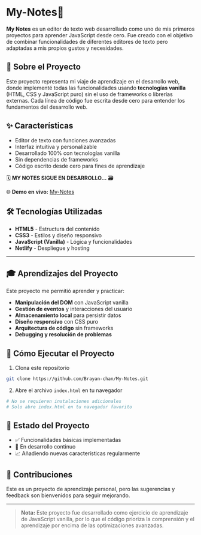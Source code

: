 # My-Notes📝

**My Notes** es un editor de texto web desarrollado como uno de mis primeros proyectos para aprender JavaScript desde cero. Fue creado con el objetivo de combinar funcionalidades de diferentes editores de texto pero adaptadas a mis propios gustos y necesidades.

## 🎯 Sobre el Proyecto

Este proyecto representa mi viaje de aprendizaje en el desarrollo web, donde implementé todas las funcionalidades usando **tecnologías vanilla** (HTML, CSS y JavaScript puro) sin el uso de frameworks o librerías externas. Cada línea de código fue escrita desde cero para entender los fundamentos del desarrollo web.

## ✨ Características

- Editor de texto con funciones avanzadas
- Interfaz intuitiva y personalizable
- Desarrollado 100% con tecnologías vanilla
- Sin dependencias de frameworks
- Código escrito desde cero para fines de aprendizaje

🗓️ **MY NOTES SIGUE EN DESARROLLO...** 🗃️

🌐 **Demo en vivo:** [My-Notes](https://my-notes-bcc.netlify.app/)

## 🛠️ Tecnologías Utilizadas

- **HTML5** - Estructura del contenido
- **CSS3** - Estilos y diseño responsivo
- **JavaScript (Vanilla)** - Lógica y funcionalidades
- **Netlify** - Despliegue y hosting
  
<hr>

## 🎓 Aprendizajes del Proyecto

Este proyecto me permitió aprender y practicar:

- **Manipulación del DOM** con JavaScript vanilla
- **Gestión de eventos** y interacciones del usuario
- **Almacenamiento local** para persistir datos
- **Diseño responsivo** con CSS puro
- **Arquitectura de código** sin frameworks
- **Debugging y resolución de problemas**

## 🚀 Cómo Ejecutar el Proyecto

1. Clona este repositorio
```bash
git clone https://github.com/Brayan-chan/My-Notes.git
```

2. Abre el archivo `index.html` en tu navegador
```bash
# No se requieren instalaciones adicionales
# Solo abre index.html en tu navegador favorito
```

## 📝 Estado del Proyecto

- ✅ Funcionalidades básicas implementadas
- 🔄 En desarrollo continuo
- 📈 Añadiendo nuevas características regularmente

## 🤝 Contribuciones

Este es un proyecto de aprendizaje personal, pero las sugerencias y feedback son bienvenidos para seguir mejorando.

---

> **Nota:** Este proyecto fue desarrollado como ejercicio de aprendizaje de JavaScript vanilla, por lo que el código prioriza la comprensión y el aprendizaje por encima de las optimizaciones avanzadas.
